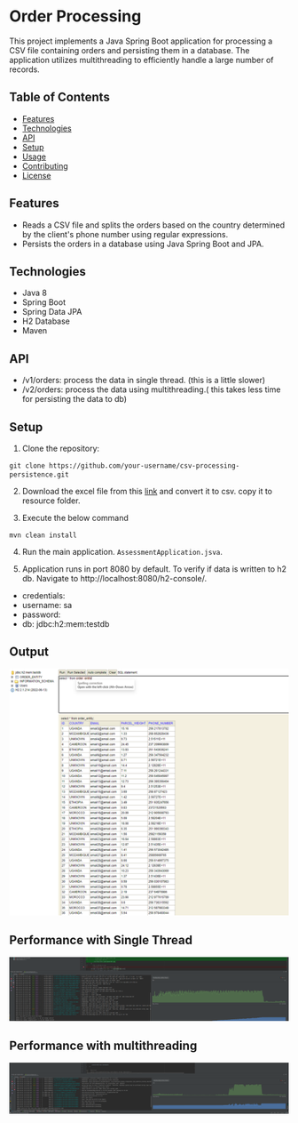 # Order Processing

This project implements a Java Spring Boot application for processing a CSV file containing orders and persisting them in a database. The application utilizes multithreading to efficiently handle a large number of records.

## Table of Contents

- [Features](#features)
- [Technologies](#technologies)
- [API](#api)
- [Setup](#setup)
- [Usage](#usage)
- [Contributing](#contributing)
- [License](#license)

## Features

- Reads a CSV file and splits the orders based on the country determined by the client's phone number using regular expressions.
- Persists the orders in a database using Java Spring Boot and JPA.

## Technologies

- Java 8
- Spring Boot
- Spring Data JPA
- H2 Database
- Maven

## API

- /v1/orders: process the data in single thread. (this is a little slower)
- /v2/orders: process the data using multithreading.( this takes less time for persisting the data to db)

## Setup

1. Clone the repository:

```shell
git clone https://github.com/your-username/csv-processing-persistence.git
````

2. Download the excel file from this [link](https://docs.google.com/spreadsheets/d/1k5pPRx95OBRYegBwbTNanedcDmcwPkAs/edit?usp=sharing&ouid=116994843436259547149&rtpof=true&sd=true) and convert it to csv. copy it to resource folder.

3. Execute the below command

```shell
mvn clean install
```

4. Run the main application. ```AssessmentApplication.jsva```.


5. Application runs in port 8080 by default. To verify if data is written to h2 db. Navigate to http://localhost:8080/h2-console/.

- credentials:
- username: sa
- password: 
- db: jdbc:h2:mem:testdb

## Output

![img.png](img.png)

## Performance with Single Thread

![singleThread3Min.PNG](singleThread3Min.PNG)

## Performance with multithreading

![multithread.PNG](multithread.PNG)




